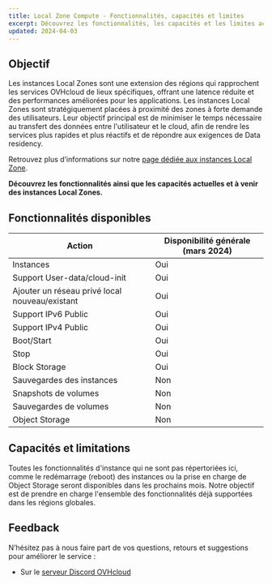 ```yaml
---
title: Local Zone Compute - Fonctionnalités, capacités et limites
excerpt: Découvrez les fonctionnalités, les capacités et les limites actuelles des instances Local Zones
updated: 2024-04-03
---
```


## Objectif

Les instances Local Zones sont une extension des régions qui rapprochent les services OVHcloud de lieux spécifiques, offrant une latence réduite et des performances améliorées pour les applications.
Les instances Local Zones sont stratégiquement placées à proximité des zones à forte demande des utilisateurs. Leur objectif principal est de minimiser le temps nécessaire au transfert des données entre l'utilisateur et le cloud, afin de rendre les services plus rapides et plus réactifs et de répondre aux exigences de Data residency.

Retrouvez plus d’informations sur notre [page dédiée aux instances Local Zone](https://www.ovhcloud.com/fr/public-cloud/local-zone-compute/).

**Découvrez les fonctionnalités ainsi que les capacités actuelles et à venir des instances Local Zones.**

## Fonctionnalités disponibles

| Action | Disponibilité générale (mars 2024) |
| --- | --- |
| Instances | Oui |
| Support User-data/cloud-init | Oui|
| Ajouter un réseau privé local nouveau/existant | Oui |
| Support IPv6 Public | Oui |
| Support IPv4 Public | Oui |
| Boot/Start | Oui |
| Stop | Oui |
| Block Storage | Oui |
| Sauvegardes des instances | Non |
| Snapshots de volumes| Non |
| Sauvegardes de volumes | Non |
| Object Storage | Non |

## Capacités et limitations

Toutes les fonctionnalités d'instance qui ne sont pas répertoriées ici, comme le redémarrage (reboot) des instances ou la prise en charge de Object Storage seront disponibles dans les prochains mois. Notre objectif est de prendre en charge l'ensemble des fonctionnalités déjà supportées dans les régions globales.

## Feedback

N’hésitez pas à nous faire part de vos questions, retours et suggestions pour améliorer le service :

- Sur le [serveur Discord OVHcloud](https://discord.gg/ovhcloud)
